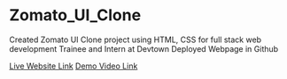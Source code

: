 # Zomato_UI_Clone
Created Zomato UI Clone project using HTML, CSS for full stack web development Trainee and Intern at Devtown 
Deployed Webpage in Github

[Live Website Link](https://anushav-2002.github.io/Zomato_UI_Clone/)
[Demo Video Link](https://youtu.be/_zC_zsPC1-I)
